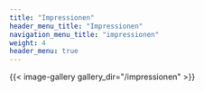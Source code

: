 ```yaml
---
title: "Impressionen"
header_menu_title: "Impressionen"
navigation_menu_title: "impressionen"
weight: 4
header_menu: true
---
```



{{< image-gallery gallery_dir="/impressionen" >}}